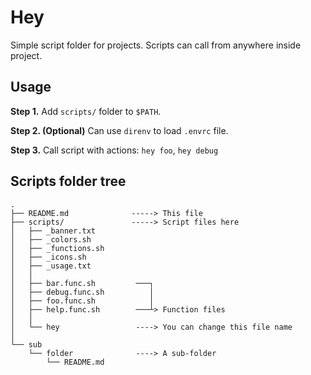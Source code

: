 # Hey

Simple script folder for projects. Scripts can call from anywhere inside project.

## Usage

**Step 1.** Add `scripts/` folder to `$PATH`. 

**Step 2. (Optional)** Can use `direnv` to load `.envrc` file.

**Step 3.** Call script with actions: `hey foo`, `hey debug`

## Scripts folder tree

```
.
├── README.md              -----> This file
├── scripts/               -----> Script files here
│   ├── _banner.txt
│   ├── _colors.sh
│   ├── _functions.sh
│   ├── _icons.sh
│   ├── _usage.txt
│   │
│   ├── bar.func.sh         ───┐
│   ├── debug.func.sh          │
│   ├── foo.func.sh            │
│   ├── help.func.sh        ───┴> Function files
│   │
│   └── hey                 ----> You can change this file name
│
└── sub
    └── folder              ----> A sub-folder
        └── README.md
```